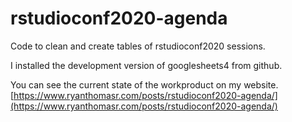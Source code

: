 # rstudioconf2020-agenda
Code to clean and create tables of rstudioconf2020 sessions.

I installed the development version of googlesheets4 from github.

You can see the current state of the workproduct on my website.
[https://www.ryanthomasr.com/posts/rstudioconf2020-agenda/](https://www.ryanthomasr.com/posts/rstudioconf2020-agenda/)

